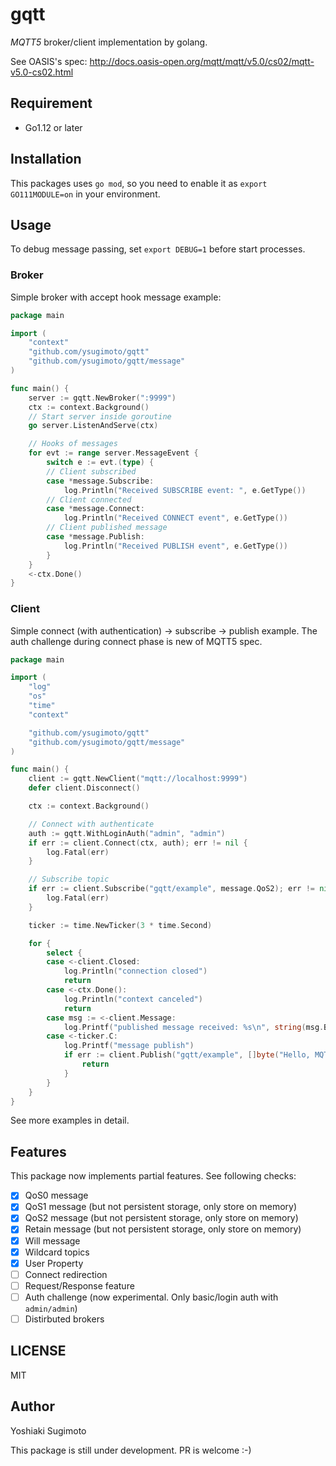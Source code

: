 # gqtt

*MQTT5* broker/client implementation by golang.

See OASIS's spec: http://docs.oasis-open.org/mqtt/mqtt/v5.0/cs02/mqtt-v5.0-cs02.html

## Requirement

- Go1.12 or later

## Installation

This packages uses `go mod`, so you need to enable it as `export GO111MODULE=on` in your environment.

## Usage

To debug message passing, set `export DEBUG=1` before start processes.

### Broker

Simple broker with accept hook message example:

```go
package main

import (
	"context"
	"github.com/ysugimoto/gqtt"
	"github.com/ysugimoto/gqtt/message"
)

func main() {
	server := gqtt.NewBroker(":9999")
	ctx := context.Background()
	// Start server inside goroutine
	go server.ListenAndServe(ctx)

	// Hooks of messages
	for evt := range server.MessageEvent {
		switch e := evt.(type) {
		// Client subscribed
		case *message.Subscribe:
			log.Println("Received SUBSCRIBE event: ", e.GetType())
		// Client connected
		case *message.Connect:
			log.Println("Received CONNECT event", e.GetType())
		// Client published message
		case *message.Publish:
			log.Println("Received PUBLISH event", e.GetType())
		}
	}
	<-ctx.Done()
}
```

### Client

Simple connect (with authentication) -&gt; subscribe -&gt; publish example.
The auth challenge during connect phase is new of MQTT5 spec.

```go
package main

import (
	"log"
	"os"
	"time"
	"context"

	"github.com/ysugimoto/gqtt"
	"github.com/ysugimoto/gqtt/message"
)

func main() {
	client := gqtt.NewClient("mqtt://localhost:9999")
	defer client.Disconnect()

	ctx := context.Background()

	// Connect with authenticate
	auth := gqtt.WithLoginAuth("admin", "admin")
	if err := client.Connect(ctx, auth); err != nil {
		log.Fatal(err)
	}

	// Subscribe topic
	if err := client.Subscribe("gqtt/example", message.QoS2); err != nil {
		log.Fatal(err)
	}

	ticker := time.NewTicker(3 * time.Second)

	for {
		select {
		case <-client.Closed:
			log.Println("connection closed")
			return
		case <-ctx.Done():
			log.Println("context canceled")
			return
		case msg := <-client.Message:
			log.Printf("published message received: %s\n", string(msg.Body))
		case <-ticker.C:
			log.Printf("message publish")
			if err := client.Publish("gqtt/example", []byte("Hello, MQTT5!"), gqtt.WithQoS(message.QoS2)); err != nil {
				return
			}
		}
	}
}
```

See more examples in detail.

## Features

This package now implements partial features. See following checks:

- [x] QoS0 message
- [x] QoS1 message (but not persistent storage, only store on memory)
- [x] QoS2 message (but not persistent storage, only store on memory)
- [x] Retain message (but not persistent storage, only store on memory)
- [x] Will message
- [x] Wildcard topics
- [x] User Property
- [ ] Connect redirection
- [ ] Request/Response feature
- [ ] Auth challenge (now experimental. Only basic/login auth with `admin/admin`)
- [ ] Distirbuted brokers

## LICENSE

MIT

## Author

Yoshiaki Sugimoto


This package is still under development. PR is welcome :-)
